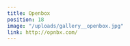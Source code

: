 ```yaml
---
title: Openbox
position: 18
image: "/uploads/gallery__openbox.jpg"
link: http://opnbx.com/
---
```



